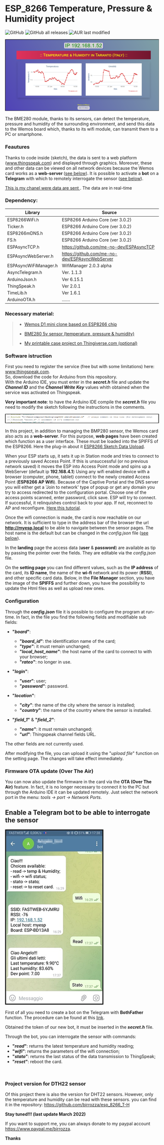 # ESP_8266 Temperature, Pressure & Humidity project
<p>
<img alt="GitHub" src="https://img.shields.io/github/license/birrozza/esp_8266_T-H">
<img alt="GitHub all releases" src="https://img.shields.io/github/downloads/birrozza/esp_8266_T-H/total">
<img alt="AUR last modified" src="https://img.shields.io/aur/last-modified/esp_8266_T-H">
</p>

![](/images/login_page.png)

<p>The BME280 module, thanks to its sensors, can detect the temperature, pressure and humidity of the surrounding environment, and send this data to the Wemos board which, thanks to its wifi module, can transmit them to a PC or smartphone.</p>

### Feautures
Thanks to code inside (sketch), the data is sent to a web platform (www.thingspeak.com) and displayed through graphics. Moreover, these and other data can be viewed on all network devices because the Wemos card works as a <strong>web-server </strong>([see below](#software-istruction)). It is possible to activate a **bot** on a **Telegram** with which to remotely interrogate the sensor ([see below](#Enable-a-Telegram-bot-to-be-able-to-interrogate-the-sensor)).


[This is my chanel were data are sent ](https://thingspeak.com/channels/867219).  The data are in real-time

### Dependency:
| Library | Source |
| ------ | ------ |
| ESP8266WiFi.h | ESP8266 Arduino Core (ver 3.0.2) |
| Ticker.h | ESP8266 Arduino Core (ver 3.0.2) |
| ESP8266mDNS.h | ESP8266 Arduino Core (ver 3.0.2) |
| FS.h| ESP8266 Arduino Core (ver 3.0.2) |
| ESPAsyncTCP.h | https://github.com/me-no-dev/ESPAsyncTCP |
| ESPAsyncWebServer.h | https://github.com/me-no-dev/ESPAsyncWebServer |
| ESPAsyncWiFiManager.h | WifiManager 2.0.3 alpha |
| AsyncTelegram.h | Ver. 1.1.3 |
| ArduinoJson.h | Ver 6.15.1 |
| ThingSpeak.h | Ver 2.0.1 |
| TimeLib.h | Ver 1.6.1 |
| ArduinoOTA.h | ....... |

<h3>Necessary material:</h3>

<blockquote>
<ul>
<li><p> <a href="https://www.banggood.com/Geekcreit-D1-mini-V2_2_0-WIFI-Internet-Development-Board-Based-ESP8266-4MB-FLASH-ESP-12S-Chip-p-1143874.html?p=MX1504307245201310VT&custlinkid=673886">Wemos D1 mini clone based on ESP8266 chip </a></p></li>
<li><p> <a href="https://it.aliexpress.com/item/1005002847432886.html?gatewayAdapt=glo2ita&spm=a2g0o.order_list.0.0.21ef3696OlhuTX">BME280 5v sensor (temperature, pressure & humidity)</a></p></li>
<li><p> <a href="https://www.thingiverse.com/thing:3965015">My printable case project on Thingiverse.com (optional)</a></p></li>
</ul>
</blockquote>

<h3>Software istruction</h3>

<p>First you need to register the service (free but with some limitations) here:  <a href="https://thingspeak.com">www.thingspeak.com</a>. 
<br> 
 So,  download the code for Arduino from this repository.
<br>
With the Arduino IDE, you must enter in the <b><em>secret.h</em></b> file and update the <em><strong>Channel ID</em></strong> and the <em><strong>Channel Write Key</strong></em> values whith obtained when the service was activated on Thingspeak.</p>
<b>Very important note</b>: to have the Arduino IDE compile the <b><em>secret.h</em></b> file you need to modify the sketch following the instructions in the comments.

![](/images/comment.png)

In this project, in addition to managing the BMP280 sensor, the Wemos card also acts as a <strong>web-server</strong>. For this purpose, <strong>web pages</strong> have been created which function as a user interface. These must be loaded into the SPIFFS of the ESP8266. Here the plug-in about it [ESP8266 Sketch Data Upload](https://github.com/esp8266/arduino-esp8266fs-plugin).

When your ESP starts up, it sets it up in Station mode and tries to connect to a previously saved Access Point.
If this is unsuccessful (or no previous network saved) it moves the ESP into Access Point mode and spins up a  WebServer (default ip <strong>192.168.4.1</strong>)
Using any wifi enabled device with a browser (computer, phone, tablet) connect to the newly created Access Point (<strong>ESP8266 AP Wifi</strong>).
Because of the Captive Portal and the DNS server you will either get a 'Join to network' type of popup or get any domain you try to access redirected to the configuration portal.
Choose one of the access points scanned, enter password, click save.
ESP will try to connect. If successful, it relinquishes control back to your app. If not, reconnect to AP and reconfigure.
[Here this tutorial](https://github.com/alanswx/ESPAsyncWiFiManager).

Once the wifi connection is made, the card is now reachable on our network. It is sufficient to type in the address bar of the browser the url <b>http://myesp.local</b> to be able to navigate between the sensor pages. The host name is the default but can be changed in the _config.json_ file ([see below](#configuration)).  

In the <b>landing</b> page the access data (<b>user</b> & <b>password</b>) are available as tip by passing the pointer over the fields. They are editable via the _config.json_ file.

On the <strong>setting page</strong> you can find different values, such as the <strong>IP address</strong> of the card, its <strong>ID name</strong>, the name of the <strong>wi-fi</strong> network and its power (<strong>RSSI</strong>), and other specific card data.
Below, in the <strong>File Manager</strong> section, you have the image of the <strong>SPIFFS</strong> and further down, you have the possibility to update the Html files as well as upload new ones.

<h3>Configuration</h3>

Through the <b>_config.json_</b> file it is possible to configure the program at run-time.
In fact, in the file you find the following fields and modifiable sub fields:

*  <b>"_board_"</b>:

    *  <b>"_board_id_"</b>: the identification name of the card;
    *  <b>"_type_"</b>: it must remain unchanged;
    *  <b>"_local_host_name_"</b>: the host name of the card to connect to with your browser;
    *  <b>"_rateo_"</b>: no longer in use.

*  <b>"_login_"</b>:    
    *  <b>"_user_"</b>: user;
    *  <b>"_password_"</b>: password.
    

*  <b>"_location_"</b>:    
    *  <b>"_city_"</b>: the name of the city where the sensor is installed;
    *  <b>"_country_"</b>: the name of the country where the sensor is installed.
    

*  <b>"_field_1_"</b> & <b>"_field_2_"</b>:    
    *  <b>"_name_"</b>: it must remain unchanged;
    *  <b>"_url_"</b>: Thingspeak channel fields URL.

The other fields are not currently used.

After modifying the file, you can upload it using the "_upload file_" function on the setting page. The changes will take effect immediately.


### Firmware OTA update (Over The Air)
You can now also update the firmware in the card via the **OTA (Over The Air)** feature. In fact, it is no longer necessary to connect it to the PC but through the Arduino IDE it can be updated remotely. Just select the network port in the menu: *tools -> port -> Network Ports*.

<h2>Enable a Telegram bot to be able to interrogate the sensor</h2>

![](/images/telegram.jpg)

First of all you need to create a bot on the Telegram with <b>BothFather</b> function. The procedure 
can be found at this <a href="https://core.telegram.org/bots#6-botfather">link</a>.

Obtained the token of our new bot, it must be inserted in the <b>_secret.h_</b> file.

Through the bot, you can interrogate the sensor with commands:
<ul>
    <li><b>"<em>read</em>"</b>:  returns the latest temperature and humidity reading;</li>
    <li><b>"<em>wifi</em>"</b>:  returns the parameters of the wifi connection;</li>
    <li><b>"<em>stato</em>"</b>: returns the last status of the data transmission to ThingSpeak;</li>
    <li><b>"<em>reset</em>"</b>: reboot the card.</li>
</ul> 
<br>

### Project version for DTH22 sensor
Of this project there is also the version for DHT22 sensors. However, only the temperature and humidity can be read with these sensors. you can find it in the repository: https://github.com/birrozza/esp_8266_T-H


<strong>Stay tuned!!! (last update March 2022)</strong>

If you want to support me, you can always donate to my paypal account https://www.paypal.me/birrozza. 

**Thanks**